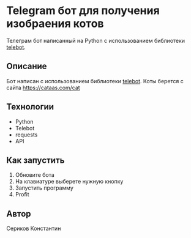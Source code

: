 # Telegram бот для получения изобраения котов

Телеграм бот написанный на Python с использованием
библиотеки [telebot](https://github.com/python-telegram-bot/python-telegram-bot).

## Описание

Бот написан с использованием библиотеки [telebot](https://github.com/python-telegram-bot/python-telegram-bot). Коты
берется с сайта https://cataas.com/cat

## Технологии

* Python
* Telebot
* requests
* API

## Как запустить

1. Обновите бота
2. На клавиатуре выберете нужную кнопку
3. Запустить программу
4. Profit

## Автор

Сериков Константин 

